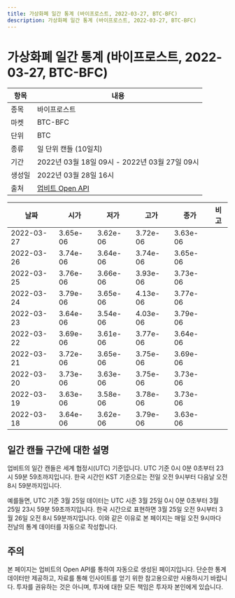```yaml
---
title: 가상화폐 일간 통계 (바이프로스트, 2022-03-27, BTC-BFC)
description: 가상화폐 일간 통계 (바이프로스트, 2022-03-27, BTC-BFC)
---
```



가상화폐 일간 통계 (바이프로스트, 2022-03-27, BTC-BFC)
===

|항목|내용|
|--|--|
|종목|바이프로스트|
|마켓|BTC-BFC|
|단위|BTC|
|종류|일 단위 캔들 (10일치)|
|기간|2022년 03월 18일 09시 - 2022년 03월 27일 09시|
|생성일|2022년 03월 28일 16시|
|출처|[업비트 Open API](https://docs.upbit.com)|


|날짜|시가|저가|고가|종가|비고|
|--|--|--|--|--|--|
|2022-03-27|3.65e-06|3.62e-06|3.72e-06|3.63e-06|    |
|2022-03-26|3.74e-06|3.64e-06|3.74e-06|3.65e-06|    |
|2022-03-25|3.76e-06|3.66e-06|3.93e-06|3.73e-06|    |
|2022-03-24|3.79e-06|3.65e-06|4.13e-06|3.77e-06|    |
|2022-03-23|3.64e-06|3.54e-06|4.03e-06|3.79e-06|    |
|2022-03-22|3.69e-06|3.61e-06|3.77e-06|3.64e-06|    |
|2022-03-21|3.72e-06|3.65e-06|3.75e-06|3.69e-06|    |
|2022-03-20|3.73e-06|3.63e-06|3.75e-06|3.73e-06|    |
|2022-03-19|3.63e-06|3.58e-06|3.78e-06|3.73e-06|    |
|2022-03-18|3.64e-06|3.62e-06|3.79e-06|3.63e-06|    |


일간 캔들 구간에 대한 설명
---


업비트의 일간 캔들은 세계 협정시(UTC) 기준입니다. 
UTC 기준 0시 0분 0초부터 23시 59분 59초까지입니다. 
한국 시간인 KST 기준으로는 전일 오전 9시부터 다음날 오전 8시 59분까지입니다. 


예를들면, UTC 기준 3월 25일 데이터는 UTC 시준 3월 25일 0시 0분 0초부터 3월 25일 23시 59분 59초까지입니다. 
한국 시간으로 표현하면 3월 25일 오전 9시부터 3월 26일 오전 8시 59분까지입니다. 
이와 같은 이유로 본 페이지는 매일 오전 9시마다 전날의 통계 데이터를 자동으로 작성합니다. 


주의
---


본 페이지는 업비트의 Open API를 통하여 자동으로 생성된 페이지입니다. 
단순한 통계 데이터만 제공하고, 자료를 통해 인사이트를 얻기 위한 참고용으로만 사용하시기 바랍니다. 
투자를 권유하는 것은 아니며, 투자에 대한 모든 책임은 투자자 본인에게 있습니다. 
